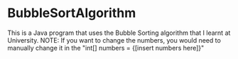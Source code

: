 # BubbleSortAlgorithm
This is a Java program that uses the Bubble Sorting algorithm that I learnt at University. 
NOTE: If you want to change the numbers, you would need to manually change it in the "int[] numbers = {[insert numbers here]}"
